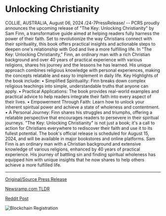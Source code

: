 # Unlocking Christianity

COLLIE, AUSTRALIA, August 06, 2024 /24-7PressRelease/ -- PCRS proudly announces the upcoming release of "The Key: Unlocking Christianity" by Sam Finn, a transformative guide aimed at helping readers fully harness the power of their faith. Set to revolutionize the way Christians connect with their spirituality, this book offers practical insights and actionable steps to deepen one's relationship with God and live a more fulfilling life.  In "The Key: Unlocking Christianity," Finn, an ordinary man with a rich Christian background and over 40 years of practical experience with various religions, shares his journey and the lessons he has learned. His unique approach combines religious knowledge with personal experiences, making the concepts relatable and easy to implement in daily life.  Key Highlights of the book include:  •	Simplified Spirituality: Finn breaks down complex religious teachings into simple, understandable truths that anyone can apply. •	Practical Applications: The book provides real-world examples and practical advice to help readers integrate their faith into every aspect of their lives. •	Empowerment Through Faith: Learn how to unlock your inherent spiritual power and achieve a state of wholeness and contentment. •	A Personal Journey: Finn shares his struggles and triumphs, offering a relatable perspective that encourages readers to persevere in their spiritual journeys.  "The Key: Unlocking Christianity" is not just a book; it's a call to action for Christians everywhere to rediscover their faith and use it to its fullest potential. The book's official release is scheduled for August 15, 2024, and will be available in major bookstores and online platforms.  Sam Finn is an ordinary man with a Christian background and extensive knowledge of various religions, enhanced by 40 years of practical experience. His journey of battling sin and finding spiritual wholeness has equipped him with unique insights that he now shares to help others achieve a more fulfilled life. 

---

[Original/Source Press Release](https://www.24-7pressrelease.com/press-release/513157/unlocking-christianity)
                    

[Newsramp.com TLDR](None) 



[Reddit Post](https://www.reddit.com/r/newsramp/comments/1elbcjw/new_book_the_key_unlocking_christianity_to/) 



![Blockchain Registration](https://cdn.newsramp.app/24-7PressRelease/qrcode/248/6/meanI2zk.webp)